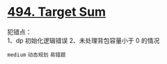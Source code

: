 # [494. Target Sum](https://leetcode.com/problems/target-sum/)

犯错点：  
1、dp 初始化逻辑错误
2、未处理背包容量小于 0 的情况

`medium` `动态规划` `易错题`